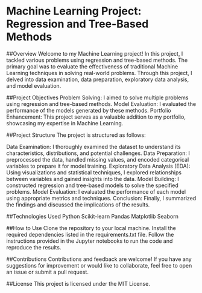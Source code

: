# Machine Learning Project: Regression and Tree-Based Methods

##Overview
Welcome to my Machine Learning project! In this project, I tackled various problems using regression and tree-based methods. The primary goal was to evaluate the effectiveness of traditional Machine Learning techniques in solving real-world problems. Through this project, I delved into data examination, data preparation, exploratory data analysis, and model evaluation.

##Project Objectives
Problem Solving: I aimed to solve multiple problems using regression and tree-based methods.
Model Evaluation: I evaluated the performance of the models generated by these methods.
Portfolio Enhancement: This project serves as a valuable addition to my portfolio, showcasing my expertise in Machine Learning.

##Project Structure
The project is structured as follows:

Data Examination: I thoroughly examined the dataset to understand its characteristics, distributions, and potential challenges.
Data Preparation: I preprocessed the data, handled missing values, and encoded categorical variables to prepare it for model training.
Exploratory Data Analysis (EDA): Using visualizations and statistical techniques, I explored relationships between variables and gained insights into the data.
Model Building: I constructed regression and tree-based models to solve the specified problems.
Model Evaluation: I evaluated the performance of each model using appropriate metrics and techniques.
Conclusion: Finally, I summarized the findings and discussed the implications of the results.

##Technologies Used
Python
Scikit-learn
Pandas
Matplotlib
Seaborn

##How to Use
Clone the repository to your local machine.
Install the required dependencies listed in the requirements.txt file.
Follow the instructions provided in the Jupyter notebooks to run the code and reproduce the results.

##Contributions
Contributions and feedback are welcome! If you have any suggestions for improvement or would like to collaborate, feel free to open an issue or submit a pull request.

##License
This project is licensed under the MIT License.
